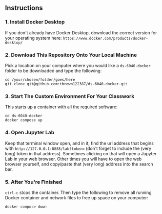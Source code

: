 ## Instructions

### 1. Install Docker Desktop

If you don't already have Docker Desktop, download the correct version for your operating system here: `https://www.docker.com/products/docker-desktop/`

### 2. Download This Repository Onto Your Local Machine

Pick a location on your computer where you would like a `ds-6040-docker` folder to be downloaded and type the following:

```
cd /your/chosen/folder/goes/here
git clone git@github.com:tbrown122387/ds-6040-docker.git
```

### 3. Start The Custom Environment For Your Classwork 

This starts up a container with all the required software:

```
cd ds-6040-docker
docker compose up
```

### 4. Open Jupyter Lab

Keep that terminal window open, and in it, find the url address that begins with `http://127.0.0.1:8888/lab?token=` (don't forget to include the (very long) token in that address). Sometimes clicking on that will open a Jupyter Lab in your web browser. Other times you will have to open the web browser yourself, and copy/paste that (very long) address into the search bar.

### 5. After You're Finished

`ctrl-c` stops the container. Then type the following to remove all running Docker container and network files to free up space on your computer: 

```
docker compose down
```

